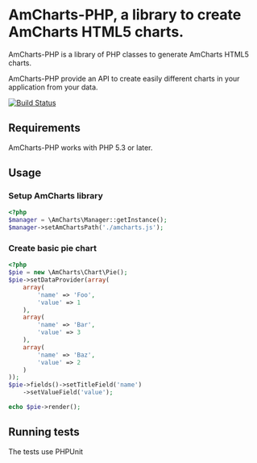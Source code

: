 AmCharts-PHP, a library to create AmCharts HTML5 charts.
========================================================

AmCharts-PHP is a library of PHP classes to generate AmCharts HTML5 charts.

AmCharts-PHP provide an API to create easily different charts in your application from your data.

[![Build Status](https://secure.travis-ci.org/neeckeloo/amcharts-php.png?branch=master)](http://travis-ci.org/neeckeloo/amcharts-php)

Requirements
------------

AmCharts-PHP works with PHP 5.3 or later.

Usage
-----

### Setup AmCharts library

```php
<?php
$manager = \AmCharts\Manager::getInstance();
$manager->setAmChartsPath('./amcharts.js');
```

### Create basic pie chart

```php
<?php
$pie = new \AmCharts\Chart\Pie();
$pie->setDataProvider(array(
    array(
        'name' => 'Foo',
        'value' => 1
    ),
    array(
        'name' => 'Bar',
        'value' => 3
    ),
    array(
        'name' => 'Baz',
        'value' => 2
    )
));
$pie->fields()->setTitleField('name')
    ->setValueField('value');

echo $pie->render();
```

Running tests
-------------

The tests use PHPUnit